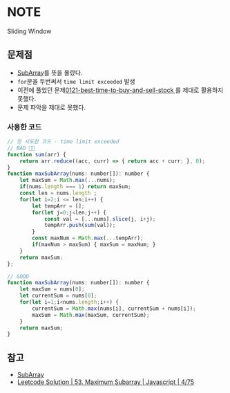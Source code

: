 # NOTE
Sliding Window

## 문제점
- [SubArray](https://www.geeksforgeeks.org/dsa/array-subarray-subsequence-and-subset/)를 뜻을 몰랐다.
- `for`문을 두번써서 `time limit exceeded` 발생
- 이전에 풀었던 문제[0121-best-time-to-buy-and-sell-stock
](https://github.com/sujeongy/LeetCodeHub/blob/main/0121-best-time-to-buy-and-sell-stock/NOTE.md)를 제대로 활용하지 못했다.
- 문제 파악을 제대로 못했다.

### 사용한 코드 
```js
// 첫 시도한 코드 - time limit exceeded
// BAD 👎🏼
function sum(arr) {
    return arr.reduce((acc, curr) => { return acc + curr; }, 0);
}
function maxSubArray(nums: number[]): number {
    let maxSum = Math.max(...nums);
    if(nums.length === 1) return maxSum;
    const len = nums.length ;
    for(let i=2;i <= len;i++) {
        let tempArr = [];
        for(let j=0;j<len;j++) {
            const val = [...nums].slice(j, i+j);
            tempArr.push(sum(val));
        }
        const maxNum = Math.max(...tempArr);
        if(maxNum > maxSum) { maxSum = maxNum; }
    }
    return maxSum;
};
```
```js
// GOOD
function maxSubArray(nums: number[]): number {
    let maxSum = nums[0];
    let currentSum = nums[0];
    for(let i=1;i<nums.length;i++) {
        currentSum = Math.max(nums[i], currentSum + nums[i]);
        maxSum = Math.max(maxSum, currentSum);
    }
    return maxSum;
}
```

## 참고
- [SubArray](https://www.geeksforgeeks.org/dsa/array-subarray-subsequence-and-subset/)
- [Leetcode Solution | 53. Maximum Subarray | Javascript | 4/75](https://www.youtube.com/watch?v=DF5azwm_LJc)
